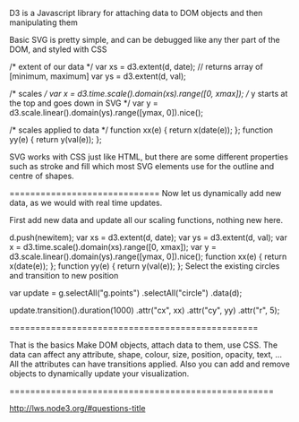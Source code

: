 D3 is a Javascript library for attaching data to DOM objects and then manipulating them

Basic SVG is pretty simple, and can be debugged like any ther part of the DOM, and styled with CSS


/* extent of our data */
  var xs = d3.extent(d, date);   // returns array of [minimum, maximum] 
  var ys = d3.extent(d, val);

  /* scales */
  var x = d3.time.scale().domain(xs).range([0, xmax]);
  /* y starts at the top and goes down in SVG */
  var y = d3.scale.linear().domain(ys).range([ymax, 0]).nice();

  /* scales applied to data */
  function xx(e) { return x(date(e)); };
  function yy(e) { return y(val(e)); };


  SVG works with CSS just like HTML, but there are some different properties such as stroke and fill which most SVG elements use for the outline and centre of shapes.

=============================
  Now let us dynamically add new data, as we would with real time updates.

  First add new data and update all our scaling functions, nothing new here.

  d.push(newitem);
  var xs = d3.extent(d, date);
  var ys = d3.extent(d, val);
  var x = d3.time.scale().domain(xs).range([0, xmax]);
  var y = d3.scale.linear().domain(ys).range([ymax, 0]).nice();
  function xx(e) { return x(date(e)); };
  function yy(e) { return y(val(e)); };
  Select the existing circles and transition to new position

  var update = g.selectAll("g.points")
      .selectAll("circle")
      .data(d);

  update.transition().duration(1000)
      .attr("cx", xx)
      .attr("cy", yy)
      .attr("r", 5);

================================================


That is the basics
Make DOM objects, attach data to them, use CSS.
The data can affect any attribute, shape, colour, size, position, opacity, text, ...
All the attributes can have transitions applied.
Also you can add and remove objects to dynamically update your visualization.

===================================================


http://lws.node3.org/#questions-title